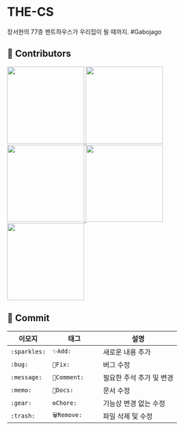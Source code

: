 # THE-CS
장서현의 77층 펜트하우스가 우리집이 될 때까지. #Gabojago




## 👥 Contributors

<p>
  <a href="https://github.com/Gyuminn">
    <img src=https://user-images.githubusercontent.com/33420714/185642172-5e050702-e1bc-4b66-afd0-71bb1dbdd8ab.png width="180"  />
  </a>
  <a href="https://github.com/Juhee-Hwang">
    <img src=https://user-images.githubusercontent.com/33420714/185642169-92350697-71bb-4d59-8c32-c9c6276e05f7.png width="180" />
  </a>
  <a href="https://github.com/pcsoyeon">
    <img src=https://user-images.githubusercontent.com/33420714/185642165-b73a6d0a-94a4-4fcb-851f-6bee3a5ac271.png width="180" />
  </a>
  <a href="https://github.com/heerucan">
    <img src=https://user-images.githubusercontent.com/33420714/185642160-9fc4a7c4-4b31-46d3-8e4b-9bde84e7bf5c.png width="180"  />
  </a>
  <a href="https://github.com/seohyun-106">
    <img src=https://user-images.githubusercontent.com/33420714/185642149-4748f82e-0f15-4dac-8bb3-4c87b4dedb2c.png width="180"  />
  </a>
</p>


## 💬 Commit

|이모지|태그|설명|
|------|---|---|
|`:sparkles:`|`✨Add:	`|새로운 내용 추가|
|`:bug:`|`🐛Fix:	`|버그 수정|
|`:message:`|`💬Comment:	`|필요한 주석 추가 및 변경|
|`:memo:`|`📝Docs:	`|문서 수정|
|`:gear:`|`⚙️Chore:	`|기능상 변경 없는 수정|
|`:trash:`|`🗑Remove:	`|파일 삭제 및 수정|
